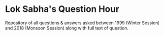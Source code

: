 <h1>Lok Sabha's Question Hour</h1>

Repository of all questions & answers asked between 1999 (Winter Session) and 2018 (Monsoon Session) along with full text of question. 
